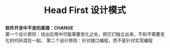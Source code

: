 # <p align="center">Head First 设计模式</p>
**软件开发中不变的真理：CHANGE**  
第一个设计原则：找出应用中可能需要变化之处，把它们独立出来，不和不需要变化的代码混在一起。
第二个设计原则：针对接口编程，而不是针对实现编程